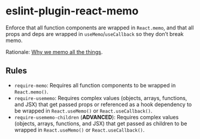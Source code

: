 # eslint-plugin-react-memo

Enforce that all function components are wrapped in `React.memo`, and that all props and deps are wrapped in `useMemo`/`useCallback` so they don’t break memo.

Rationale: [Why we memo all the things](https://attardi.org/why-we-memo-all-the-things/).

## Rules

- `require-memo`: Requires all function components to be wrapped in `React.memo()`.
- `require-usememo`: Requires complex values (objects, arrays, functions, and JSX) that get passed props or referenced as a hook dependency to be wrapped in `React.useMemo()` or `React.useCallback()`.
- `require-usememo-children` (**ADVANCED**): Requires complex values (objects, arrays, functions, and JSX) that get passed as children to be wrapped in `React.useMemo()` or `React.useCallback()`.
